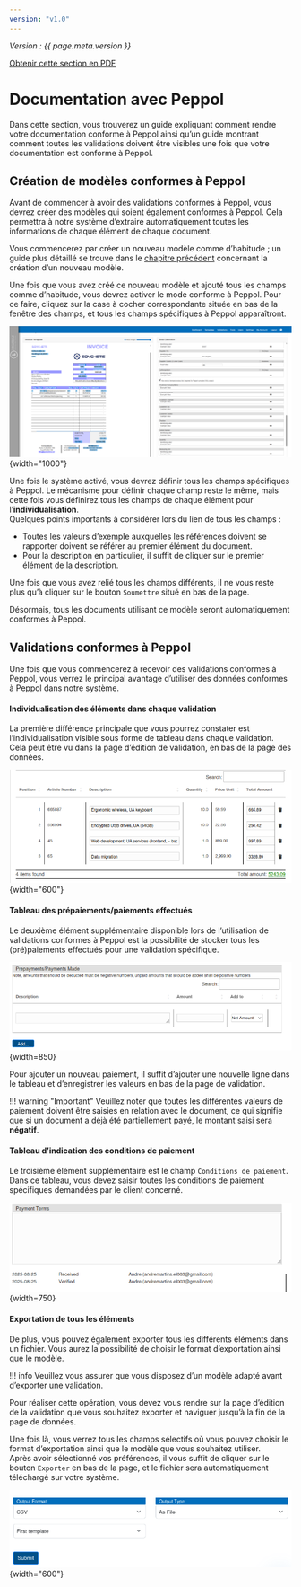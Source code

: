 ```yaml
---
version: "v1.0"
---
```


<span class="version-label">*Version : {{ page.meta.version }}*</span>

<div class="no-pdf">
  <a class="md-button print-button" href="../pdfs/Peppol-Documentation_with_Peppol.pdf" target="_blank">
    Obtenir cette section en PDF
  </a>
</div>

# Documentation avec Peppol

Dans cette section, vous trouverez un guide expliquant comment rendre votre documentation conforme à Peppol ainsi qu’un guide montrant comment toutes les validations doivent être visibles une fois que votre documentation est conforme à Peppol.

## Création de modèles conformes à Peppol

Avant de commencer à avoir des validations conformes à Peppol, vous devrez créer des modèles qui soient également conformes à Peppol. Cela permettra à notre système d’extraire automatiquement toutes les informations de chaque élément de chaque document.

Vous commencerez par créer un nouveau modèle comme d’habitude ; un guide plus détaillé se trouve dans le [chapitre précédent](../System%20Overview/Template.md#adding-a-new-template) concernant la création d’un nouveau modèle.

Une fois que vous avez créé ce nouveau modèle et ajouté tous les champs comme d’habitude, vous devrez activer le mode conforme à Peppol. Pour ce faire, cliquez sur la case à cocher correspondante située en bas de la fenêtre des champs, et tous les champs spécifiques à Peppol apparaîtront.

![image](../img/Peppol/NEW_template_Peppol.png){width="1000"}

Une fois le système activé, vous devrez définir tous les champs spécifiques à Peppol. Le mécanisme pour définir chaque champ reste le même, mais cette fois vous définirez tous les champs de chaque élément pour l’**individualisation**.  
Quelques points importants à considérer lors du lien de tous les champs :

-   Toutes les valeurs d’exemple auxquelles les références doivent se rapporter doivent se référer au premier élément du document.
-   Pour la description en particulier, il suffit de cliquer sur le premier élément de la description.

Une fois que vous avez relié tous les champs différents, il ne vous reste plus qu’à cliquer sur le bouton `Soumettre` situé en bas de la page.

Désormais, tous les documents utilisant ce modèle seront automatiquement conformes à Peppol.

## Validations conformes à Peppol

Une fois que vous commencerez à recevoir des validations conformes à Peppol, vous verrez le principal avantage d’utiliser des données conformes à Peppol dans notre système.

#### Individualisation des éléments dans chaque validation

La première différence principale que vous pourrez constater est l’individualisation visible sous forme de tableau dans chaque validation. Cela peut être vu dans la page d’édition de validation, en bas de la page des données.

![image](../img/Peppol/Validation_items.png){width="600"}

#### Tableau des prépaiements/paiements effectués

Le deuxième élément supplémentaire disponible lors de l’utilisation de validations conformes à Peppol est la possibilité de stocker tous les (pré)paiements effectués pour une validation spécifique.

![image](../img/Peppol/Validation_prepayments_table.png){width=850}

Pour ajouter un nouveau paiement, il suffit d’ajouter une nouvelle ligne dans le tableau et d’enregistrer les valeurs en bas de la page de validation.

!!! warning "Important"
    Veuillez noter que toutes les différentes valeurs de paiement doivent être saisies en relation avec le document, ce qui signifie que si un document a déjà été partiellement payé, le montant saisi sera **négatif**.

#### Tableau d’indication des conditions de paiement

Le troisième élément supplémentaire est le champ `Conditions de paiement`. Dans ce tableau, vous devez saisir toutes les conditions de paiement spécifiques demandées par le client concerné.

![Image](../img/Peppol/Payment_terms_field.png){width=750}

#### Exportation de tous les éléments

De plus, vous pouvez également exporter tous les différents éléments dans un fichier. Vous aurez la possibilité de choisir le format d’exportation ainsi que le modèle.

!!! info
    Veuillez vous assurer que vous disposez d’un modèle adapté avant d’exporter une validation.

Pour réaliser cette opération, vous devez vous rendre sur la page d’édition de la validation que vous souhaitez exporter et naviguer jusqu’à la fin de la page de données.

Une fois là, vous verrez tous les champs sélectifs où vous pouvez choisir le format d’exportation ainsi que le modèle que vous souhaitez utiliser.  
Après avoir sélectionné vos préférences, il vous suffit de cliquer sur le bouton `Exporter` en bas de la page, et le fichier sera automatiquement téléchargé sur votre système.

![image](../img/Peppol//Validation_export_buttons.png){width="600"}
